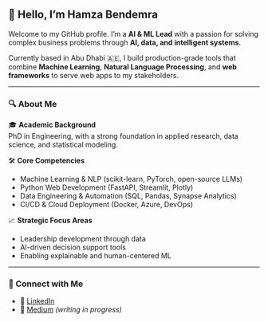 ## 👋 Hello, I’m Hamza Bendemra

Welcome to my GitHub profile. I’m a **AI & ML Lead** with a passion for solving complex business problems through **AI, data, and intelligent systems**.

Currently based in Abu Dhabi 🇦🇪, I build production-grade tools that combine **Machine Learning**, **Natural Language Processing**, and **web frameworks** to serve web apps to my stakeholders.

---

### 🔍 About Me

🎓 **Academic Background**  
PhD in Engineering, with a strong foundation in applied research, data science, and statistical modeling.

🛠️ **Core Competencies**  
- Machine Learning & NLP (scikit-learn, PyTorch, open-source LLMs)  
- Python Web Development (FastAPI, Streamlit, Plotly)  
- Data Engineering & Automation (SQL, Pandas, Synapse Analytics)  
- CI/CD & Cloud Deployment (Docker, Azure, DevOps)

📈 **Strategic Focus Areas**  
- Leadership development through data  
- AI-driven decision support tools  
- Enabling explainable and human-centered ML

---

### 🤝 Connect with Me

- 💼 [LinkedIn](https://www.linkedin.com/in/hamzabendemra)  
- 📝 [Medium](https://medium.com/@hamzabendemra) *(writing in progress)*  
